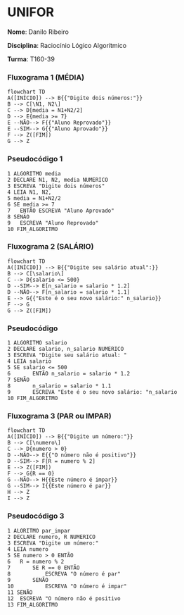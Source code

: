 # UNIFOR 
**Nome**: Danilo Ribeiro

**Disciplina**: Raciocínio Lógico Algorítmico

**Turma**: T160-39
### Fluxograma 1 (MÉDIA)
```mermaid
flowchart TD
A([INÍCIO]) --> B{{"Digite dois números:"}}
B --> C[\N1, N2\]
C --> D[media = N1+N2/2]
D --> E{media >= 7}
E --NÃO--> F{{"Aluno Reprovado"}}
E --SIM--> G{{"Aluno Aprovado"}}
F --> Z([FIM])
G --> Z
```
### Pseudocódigo 1
```
1 ALGORITMO media
2 DECLARE N1, N2, media NUMERICO
3 ESCREVA "Digite dois números"
4 LEIA N1, N2, 
5 media = N1+N2/2
6 SE media >= 7
7 	ENTÃO ESCREVA "Aluno Aprovado"
8 SENÃO
9 	ESCREVA "Aluno Reprovado"
10 FIM_ALGORITMO
```
### Fluxograma 2 (SALÁRIO)
```mermaid
flowchart TD
A([INÍCIO]) --> B{{"Digite seu salário atual":}}
B --> C[\salario\]
C --> D{salario <= 500}
D --SIM--> E[n_salario = salario * 1.2]
D --NÃO--> F[n_salario = salario * 1.1]
E --> G{{"Este é o seu novo salário:" n_salario}}
F --> G
G --> Z([FIM])
```
### Pseudocódigo
```
1 ALGORITMO salario
2 DECLARE salario, n_salario NUMERICO
3 ESCREVA "Digite seu salário atual: "
4 LEIA salario
5 SE salario <= 500
6 		ENTÃO n_salario = salario * 1.2
7 SENÃO
8 		n_salario = salario * 1.1
9 		ESCREVA "Este é o seu novo salário: "n_salario
10 FIM_ALGORITMO
```

### Fluxograma 3 (PAR ou IMPAR)
```mermaid
flowchart TD
A([INÍCIO]) --> B{{"Digite um número:"}}
B --> C[\numero\]
C --> D{numero > 0}
D --NÃO--> E{{"O número não é positivo"}}
D --SIM--> F[R = numero % 2]
E --> Z([FIM])
F --> G{R == 0}
G --NÃO--> H{{Este número é impar}}
G --SIM--> I{{Este número é par}}
H --> Z
I --> Z
```
### Pseudocódigo 3
```
1 ALORITMO par_impar
2 DECLARE numero, R NUMERICO 
3 ESCREVA "Digite um número:"
4 LEIA numero
5 SE numero > 0 ENTÃO
6	R = numero % 2
7		SE R == 0 ENTÃO
8			ESCREVA "O número é par"
9		SENÃO
10			ESCREVA "O número é impar"
11 SENÃO
12 	ESCREVA "O número não é positivo
13 FIM_ALGORITMO
```
